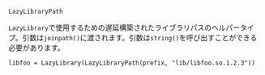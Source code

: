 ```
LazyLibraryPath
```

`LazyLibrary`で使用するための遅延構築されたライブラリパスのヘルパータイプ。引数は`joinpath()`に渡されます。引数は`string()`を呼び出すことができる必要があります。

```
libfoo = LazyLibrary(LazyLibraryPath(prefix, "lib/libfoo.so.1.2.3"))
```
